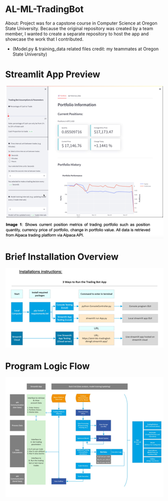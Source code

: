 # AL-ML-TradingBot

About: Project was for a capstone course in Computer Science at Oregon State University. Because the original repository was created by a team member, I wanted to create a separate repository to host the app and showcase the work that I contributed.

* (Model.py & training_data related files credit: my teammates at Oregon State University)

# Streamlit App Preview
![GUI](https://github.com/dankimjw/AL-ML-TradingBot/blob/main/images/gui.jpg)
# Brief Installation Overview
![install](https://github.com/dankimjw/AL-ML-TradingBot/blob/main/images/install_instructions.jpg)
# Program Logic Flow
![flowchart](https://github.com/dankimjw/AL-ML-TradingBot/blob/main/images/flowchart.jpg)

